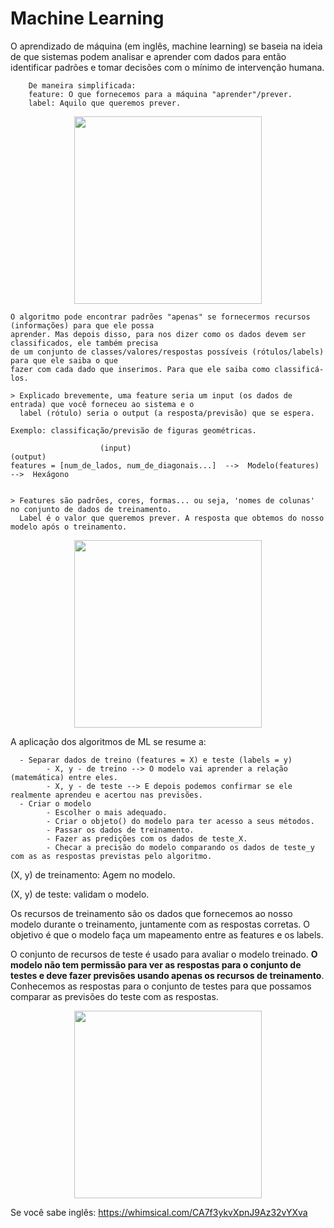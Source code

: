 # Machine Learning

O aprendizado de máquina (em inglês, machine learning) se baseia na ideia de que sistemas podem analisar e aprender com dados para então identificar padrões e tomar decisões com o mínimo de intervenção humana.

        De maneira simplificada:
        feature: O que fornecemos para a máquina "aprender"/prever.
        label: Aquilo que queremos prever.

<p align="center">
<img  height="300" src="https://github.com/pauloreis-ds/Paulo-Reis-Ciencia-de-dados/blob/master/3%20-%20An%C3%A1lise%20de%20dados%20(com%20Machine%20Learning)%20-%20Data%20Analysis%20(Machine%20Learning)/just_images/feature_label2.png">
</p>


    O algoritmo pode encontrar padrões "apenas" se fornecermos recursos (informações) para que ele possa
    aprender. Mas depois disso, para nos dizer como os dados devem ser classificados, ele também precisa
    de um conjunto de classes/valores/respostas possíveis (rótulos/labels) para que ele saiba o que
    fazer com cada dado que inserimos. Para que ele saiba como classificá-los.

    > Explicado brevemente, uma feature seria um input (os dados de entrada) que você forneceu ao sistema e o 
      label (rótulo) seria o output (a resposta/previsão) que se espera.
      
    Exemplo: classificação/previsão de figuras geométricas.

                        (input)                                                 (output)
    features = [num_de_lados, num_de_diagonais...]  -->  Modelo(features)  -->  Hexágono        


    > Features são padrões, cores, formas... ou seja, 'nomes de colunas' no conjunto de dados de treinamento.
      Label é o valor que queremos prever. A resposta que obtemos do nosso modelo após o treinamento.

<p align="center">
<img  height="300" src="https://github.com/pauloreis-ds/Paulo-Reis-Ciencia-de-dados/blob/master/3%20-%20An%C3%A1lise%20de%20dados%20(com%20Machine%20Learning)%20-%20Data%20Analysis%20(Machine%20Learning)/just_images/feature_label.png">
</p>

A aplicação dos algoritmos de ML se resume a:
      
      - Separar dados de treino (features = X) e teste (labels = y)
            - X, y - de treino --> O modelo vai aprender a relação (matemática) entre eles.
            - X, y - de teste --> E depois podemos confirmar se ele realmente aprendeu e acertou nas previsões.
      - Criar o modelo
            - Escolher o mais adequado.
            - Criar o objeto() do modelo para ter acesso a seus métodos.
            - Passar os dados de treinamento.
            - Fazer as predições com os dados de teste_X.
            - Checar a precisão do modelo comparando os dados de teste_y com as as respostas previstas pelo algoritmo.
      

(X, y) de treinamento: Agem no modelo.

(X, y) de teste: validam o modelo.

Os recursos de treinamento são os dados que fornecemos ao nosso modelo durante o treinamento, juntamente com as respostas corretas. O objetivo é que o modelo faça um mapeamento entre as features e os labels.

O conjunto de recursos de teste é usado para avaliar o modelo treinado. **O modelo não tem permissão para ver as respostas para o conjunto de testes e deve fazer previsões usando apenas os recursos de treinamento**. Conhecemos as respostas para o conjunto de testes para que possamos comparar as previsões do teste com as respostas.

<p align="center">
<img  height="300" src="https://github.com/pauloreis-ds/Paulo-Reis-Ciencia-de-dados/blob/master/3%20-%20An%C3%A1lise%20de%20dados%20(com%20Machine%20Learning)%20-%20Data%20Analysis%20(Machine%20Learning)/just_images/feature_label1.png">
</p>

Se você sabe inglês: https://whimsical.com/CA7f3ykvXpnJ9Az32vYXva
